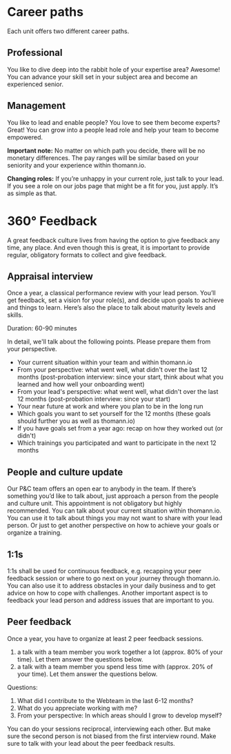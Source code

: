 # Career paths

Each unit offers two different career paths.

## Professional

You like to dive deep into the rabbit hole of your expertise area? Awesome! You can advance your skill set in your subject area and become an experienced senior. 

## Management

You like to lead and enable people? You love to see them become experts? Great! You can grow into a people lead role and help your team to become empowered. 

**Important note:** No matter on which path you decide, there will be no monetary differences. The pay ranges will be similar based on your seniority and your experience within thomann.io.

**Changing roles:** If you’re unhappy in your current role, just talk to your lead. If you see a role on our jobs page that might be a fit for you, just apply. It’s as simple as that.

# 360° Feedback

A great feedback culture lives from having the option to give feedback any time, any place. And even though this is great, it is important to provide regular, obligatory formats to collect and give feedback. 

## Appraisal interview

Once a year, a classical performance review with your lead person. You’ll get feedback, set a vision for your role(s), and decide upon goals to achieve and things to learn. Here’s also the place to talk about maturity levels and skills.

Duration: 60-90 minutes

In detail, we'll talk about the following points. Please prepare them from your perspective.
- Your current situation within your team and within thomann.io
- From your perspective: what went well, what didn't over the last 12 months (post-probation interview: since your start, think about what you learned and how well your onboarding went)
- From your lead's perspective: what went well, what didn't over the last 12 months (post-probation interview: since your start)
- Your near future at work and where you plan to be in the long run
- Which goals you want to set yourself for the 12 months (these goals should further you as well as thomann.io)
- If you have goals set from a year ago: recap on how they worked out (or didn't)
- Which trainings you participated and want to participate in the next 12 months

## People and culture update

Our P&C team offers an open ear to anybody in the team. If there’s something you’d like to talk about, just approach a person from the people and culture unit. This appointment is not obligatory but highly recommended. You can talk about your current situation within thomann.io. You can use it to talk about things you may not want to share with your lead person. Or just to get another perspective on how to achieve your goals or organize a training.

## 1:1s

1:1s shall be used for continuous feedback, e.g. recapping your peer feedback session or where to go next on your journey through thomann.io. You can also use it to address obstacles in your daily business and to get advice on how to cope with challenges. Another important aspect is to feedback your lead person and address issues that are important to you.

## Peer feedback

Once a year, you have to organize at least 2 peer feedback sessions. 

1. a talk with a team member you work together a lot (approx. 80% of your time). Let them answer the questions below.
2. a talk with a team member you spend less time with (approx. 20% of your time). Let them answer the questions below.

Questions:

1. What did I contribute to the Webteam in the last 6-12 months?
2. What do you appreciate working with me?
3. From your perspective: In which areas should I grow to develop myself?

You can do your sessions reciprocal, interviewing each other. But make sure the second person is not biased from the first interview round. Make sure to talk with your lead about the peer feedback results.
